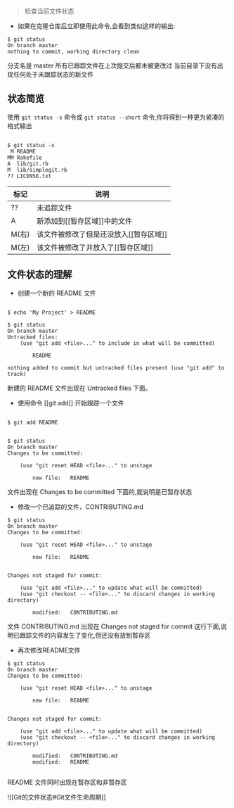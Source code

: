 > 检查当前文件状态


* 如果在克隆仓库后立即使用此命令,会看到类似这样的输出:

```shell
$ git status 
On branch master 
nothing to commit, working directory clean
```

分支名是 master
所有已跟踪文件在上次提交后都未被更改过
当前目录下没有出现任何处于未跟踪状态的新文件


## 状态简览
使用  `git status -s`  命令或 `git status --short`  命令,你将得到一种更为紧凑的格式输出

```shell

$ git status -s  
 M README 
MM Rakefile 
A  lib/git.rb 
M  lib/simplegit.rb 
?? LICENSE.txt

```

标记 | 说明
--|--
?? | 未追踪文件
A | 新添加到[[暂存区域]]中的文件
M(右) | 该文件被修改了但是还没放入[[暂存区域]]
M(左)|该文件被修改了并放入了[[暂存区域]]


## 文件状态的理解
* 创建一个新的 README 文件

```shell

$ echo 'My Project' > README

$ git status
On branch master
Untracked files: 
	(use "git add <file>..." to include in what will be committed)

		README

nothing added to commit but untracked files present (use "git add" to track)
```

新建的 README 文件出现在  Untracked files  下面。


* 使用命令 [[git add]]  开始跟踪一个文件

```shell

$ git add README


$ git status
On branch master
Changes to be committed:

	(use "git reset HEAD <file>..." to unstage
	
		new file:   README

```


文件出现在  Changes to be committed  下面的,就说明是已暂存状态


* 修改一个已追踪的文件，CONTRIBUTING.md

```shell
$ git status
On branch master
Changes to be committed:

	(use "git reset HEAD <file>..." to unstage
	
		new file:   README


Changes not staged for commit:

	(use "git add <file>..." to update what will be committed)
	(use "git checkout -- <file>..." to discard changes in working directory)
	
		modified:   CONTRIBUTING.md
```

文件  CONTRIBUTING.md  出现在  Changes not staged for commit  这行下面,说明已跟踪文件的内容发生了变化,但还没有放到暂存区


* 再次修改README文件

```shell
$ git status
On branch master
Changes to be committed:

	(use "git reset HEAD <file>..." to unstage
	
		new file:   README


Changes not staged for commit:

	(use "git add <file>..." to update what will be committed)
	(use "git checkout -- <file>..." to discard changes in working directory)
	
		modified:   CONTRIBUTING.md
		modified:   README
		
```

README  文件同时出现在暂存区和非暂存区


![[Git的文件状态#Git文件生命周期]]